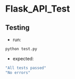 # Flask_API_Test


## Testing

* run:

```sh
python test.py
```

* expected:
```sh
"All tests passed"
"No errors"
```